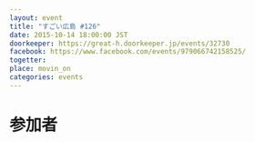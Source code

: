 ```yaml
---
layout: event
title: "すごい広島 #126"
date: 2015-10-14 18:00:00 JST
doorkeeper: https://great-h.doorkeeper.jp/events/32730
facebook: https://www.facebook.com/events/979066742158525/
togetter:
place: movin_on
categories: events
---
```


# 参加者
